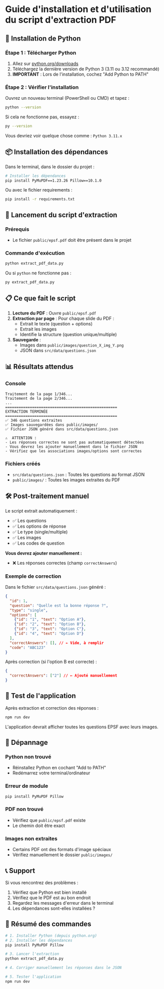 # Guide d'installation et d'utilisation du script d'extraction PDF

## 🚀 Installation de Python

### Étape 1 : Télécharger Python

1. Allez sur [python.org/downloads](https://www.python.org/downloads/)
2. Téléchargez la dernière version de Python 3 (3.11 ou 3.12 recommandé)
3. **IMPORTANT** : Lors de l'installation, cochez "Add Python to PATH"

### Étape 2 : Vérifier l'installation

Ouvrez un nouveau terminal (PowerShell ou CMD) et tapez :
```bash
python --version
```

Si cela ne fonctionne pas, essayez :
```bash
py --version
```

Vous devriez voir quelque chose comme : `Python 3.11.x`

## 📦 Installation des dépendances

Dans le terminal, dans le dossier du projet :

```bash
# Installer les dépendances
pip install PyMuPDF==1.23.26 Pillow==10.1.0
```

Ou avec le fichier requirements :
```bash
pip install -r requirements.txt
```

## 🔧 Lancement du script d'extraction

### Prérequis
- Le fichier `public/epsf.pdf` doit être présent dans le projet

### Commande d'exécution

```bash
python extract_pdf_data.py
```

Ou si `python` ne fonctionne pas :
```bash
py extract_pdf_data.py
```

## 📋 Ce que fait le script

1. **Lecture du PDF** : Ouvre `public/epsf.pdf`
2. **Extraction par page** : Pour chaque slide du PDF :
   - Extrait le texte (question + options)
   - Extrait les images
   - Identifie la structure (question unique/multiple)
3. **Sauvegarde** :
   - Images dans `public/images/question_X_img_Y.png`
   - JSON dans `src/data/questions.json`

## 📊 Résultats attendus

### Console
```
Traitement de la page 1/346...
Traitement de la page 2/346...
...
==================================================
EXTRACTION TERMINÉE
==================================================
✅ 346 questions extraites
✅ Images sauvegardées dans public/images/
✅ Fichier JSON généré dans src/data/questions.json

⚠️  ATTENTION :
- Les réponses correctes ne sont pas automatiquement détectées
- Vous devrez les ajouter manuellement dans le fichier JSON
- Vérifiez que les associations images/options sont correctes
```

### Fichiers créés
- `src/data/questions.json` : Toutes les questions au format JSON
- `public/images/` : Toutes les images extraites du PDF

## 🛠️ Post-traitement manuel

Le script extrait automatiquement :
- ✅ Les questions
- ✅ Les options de réponse
- ✅ Le type (single/multiple)
- ✅ Les images
- ✅ Les codes de question

**Vous devrez ajouter manuellement :**
- ❌ Les réponses correctes (champ `correctAnswers`)

### Exemple de correction

Dans le fichier `src/data/questions.json` généré :

```json
{
  "id": 1,
  "question": "Quelle est la bonne réponse ?",
  "type": "single",
  "options": [
    {"id": "1", "text": "Option A"},
    {"id": "2", "text": "Option B"},
    {"id": "3", "text": "Option C"},
    {"id": "4", "text": "Option D"}
  ],
  "correctAnswers": [], // ← Vide, à remplir
  "code": "ABC123"
}
```

Après correction (si l'option B est correcte) :
```json
{
  "correctAnswers": ["2"] // ← Ajouté manuellement
}
```

## 🧪 Test de l'application

Après extraction et correction des réponses :

```bash
npm run dev
```

L'application devrait afficher toutes les questions EPSF avec leurs images.

## 🚨 Dépannage

### Python non trouvé
- Réinstallez Python en cochant "Add to PATH"
- Redémarrez votre terminal/ordinateur

### Erreur de module
```bash
pip install PyMuPDF Pillow
```

### PDF non trouvé
- Vérifiez que `public/epsf.pdf` existe
- Le chemin doit être exact

### Images non extraites
- Certains PDF ont des formats d'image spéciaux
- Vérifiez manuellement le dossier `public/images/`

## 📞 Support

Si vous rencontrez des problèmes :
1. Vérifiez que Python est bien installé
2. Vérifiez que le PDF est au bon endroit
3. Regardez les messages d'erreur dans le terminal
4. Les dépendances sont-elles installées ?

## 🎯 Résumé des commandes

```bash
# 1. Installer Python (depuis python.org)
# 2. Installer les dépendances
pip install PyMuPDF Pillow

# 3. Lancer l'extraction
python extract_pdf_data.py

# 4. Corriger manuellement les réponses dans le JSON

# 5. Tester l'application
npm run dev